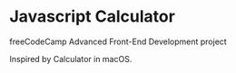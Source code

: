 # Javascript Calculator
freeCodeCamp Advanced Front-End Development project

Inspired by Calculator in macOS.
